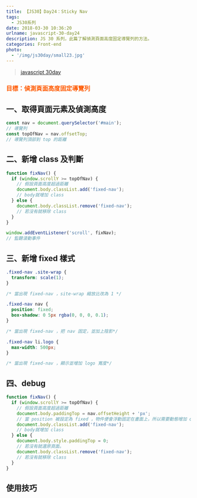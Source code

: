 ```yaml
---
title: 【JS30】Day24：Sticky Nav
tags:
  - JS30系列
date: 2018-03-30 10:36:20
urlname: javascript-30-day24
description: JS 30 系列，此篇了解偵測頁面高度固定導覽列的方法。
categories: Front-end
photo:
  - '/img/js30day/small23.jpg'
---
```


> [javascript 30day](https://javascript30.com/)

<!-- more -->

### <span style="color:#ff5900">目標：偵測頁面高度固定導覽列</span>

## 一、取得頁面元素及偵測高度

```js
const nav = document.querySelector('#main');
// 導覽列
const topOfNav = nav.offsetTop;
// 導覽列頂部到 top 的距離
```

## 二、新增 class 及判斷

```js
function fixNav() {
  if (window.scrollY >= topOfNav) {
    // 假設頁面高度超過距離
    document.body.classList.add('fixed-nav');
    // body就增加 class
  } else {
    document.body.classList.remove('fixed-nav');
    // 若沒有就移除 class
  }
}

window.addEventListener('scroll', fixNav);
// 監聽滾動事件
```

## 三、新增 fixed 樣式

```css
.fixed-nav .site-wrap {
  transform: scale(1);
}

/* 當出現 fixed-nav ，site-wrap 縮放比改為 1 */

.fixed-nav nav {
  position: fixed;
  box-shadow: 0 5px rgba(0, 0, 0, 0.1);
}

/* 當出現 fixed-nav ，把 nav 固定，並加上陰影*/

.fixed-nav li.logo {
  max-width: 500px;
}

/* 當出現 fixed-nav ，顯示並增加 logo 寬度*/
```

## 四、debug

```js
function fixNav() {
  if (window.scrollY >= topOfNav) {
    // 假設頁面高度超過距離
    document.body.paddingTop = nav.offsetHeight + 'px';
    // 當 position 被設定為 fixed ，物件便會浮動固定在畫面上，所以需要動態增加 offsetHeight 的高度，避免彈跳現象。
    document.body.classList.add('fixed-nav');
    // body就增加 class
  } else {
    document.body.style.paddingTop = 0;
    // 若沒有就還原頁面。
    document.body.classList.remove('fixed-nav');
    // 若沒有就移除 class
  }
}
```

## 使用技巧

